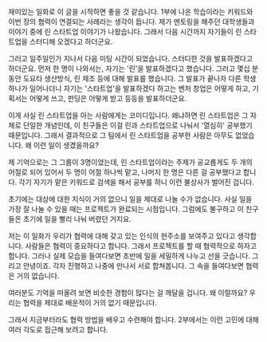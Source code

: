 재미있는 일화로 이 글을 시작하면 좋을 것 같습니다. 1부에 나온 학습이라는 키워드와 이번 장의 협력이 연결되는 사례라는 생각이 듭니다. 제가 멘토링을 해주던 대학생들과 이야기 중에 린 스타트업 이야기가 나왔습니다. 그래서 다음 시간까지 자기들이 린 스타트업을 스터디해 오겠다고 하더군요.

그러고 일주일인가 지나서 다음 미팅 시간이 되었습니다. 스터디한 것을 발표하겠다고 하더군요. 먼저 한 명이 나와서는, 자기는 '린'을 발표하겠다고 했습니다. 그러고 몇십 분 동안 도요타 생산방식, 린 제조 등에 대해 발표를 했습니다. 그 발표가 끝나자 다른 학생 하나가 일어나더니 자기는 '스타트업'을 발표하겠다 하고는 벤처 창업은 어떻게 하고, 기획서는 어떻게 쓰고, 펀딩은 어떻게 받고 등등을 발표하더군요.

이게  사실  린 스타트업을 아는 사람에게는 코미디입니다. 왜냐하면 린 스타트업은 그 자체로 단일한 개념인데, 이 친구들은 이걸 린과 스타트업으로 나눠서 '열심히' 공부했기 때문입니다. 그래서 결과적으로 그 팀에서 린 스타트업을 공부한 사람은 아무도 없었습니다. 왜 이런 일이 생겼을까요?

제 기억으로는 그 그룹이 3명이었는데, 린 스타트업이라는 주제가 공교롭게도 두 개의 어절로 되어 있어서 두 명이 어절 하나씩 맡고, 나머지 한 명은 다른 걸 공부했다고 합니다. 각기 자기가 맡은 키워드로 검색을 해서 공부를 하니 이런 불상사가 벌어진 겁니다. 

초기에는 대상에 대한 지식이 거의 없으니 일을 제대로 나눌 수가 없습니다. 사실 일을 가장 잘 나눌 수 있을 때는 프로젝트가 완료되는 시점입니다. 그럼에도 불구하고 이 친구들은 초기에 일을 빨리 나눠 버렸던 거지요.

저는 이 일화가 우리가 협력에 대해 갖고 있는 인식의 현주소를 보여주고 있다고 생각합니다. 사람들은 협력이 중요하다고 합니다. 그래서 프로젝트를 할 때 협력적으로 하자고 합니다. 그러나 실제 모습을 들여다보면 초반에 일을 세밀하게 나누고 선을 긋습니다. 그리고 안녕이죠. 각자 진행하고 나중에 만나서 서로 합쳐봅니다. 그 속을 들여다보면 협력은 거의 없습니다. 

여러분도 기억을 떠올려 보면 비슷한 경험이 많다는 걸 깨달을 겁니다. 왜 이럴까요? 우리는 협력을 제대로 배운적이 거의 없기 때문입니다.

그래서 지금부터라도 협력 방법을 배우고 수련해야 합니다. 2부에서는 이런 고민에 대해 여러 각도로 접근해 보려고 합니다.